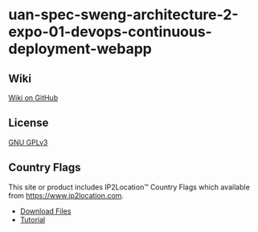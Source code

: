 # uan-spec-sweng-architecture-2-expo-01-devops-continuous-deployment-webapp

## Wiki

[Wiki on GitHub](https://github.com/jorgealfonsogarcia/uan-spec-sweng-architecture-2-expo-01-devops-continuous-deployment-webapp/wiki)

## License

[GNU GPLv3](https://github.com/jorgealfonsogarcia/uan-spec-sweng-architecture-2-expo-01-devops-continuous-deployment-webapp/blob/main/LICENSE.md)

## Country Flags

This site or product includes IP2Location™ Country Flags which available from https://www.ip2location.com.

* [Download Files](https://www.ip2location.com/free/country-flags)
* [Tutorial](https://blog.ip2location.com/knowledge-base/how-to-display-country-flag-using-image-sprite/)
